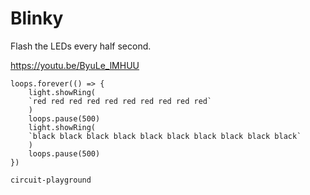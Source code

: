 # Blinky

Flash the LEDs every half second.

https://youtu.be/ByuLe_lMHUU

```blocks
loops.forever(() => {
    light.showRing(
    `red red red red red red red red red red`
    )
    loops.pause(500)
    light.showRing(
    `black black black black black black black black black black`
    )
    loops.pause(500)
})
```

```package
circuit-playground
```
